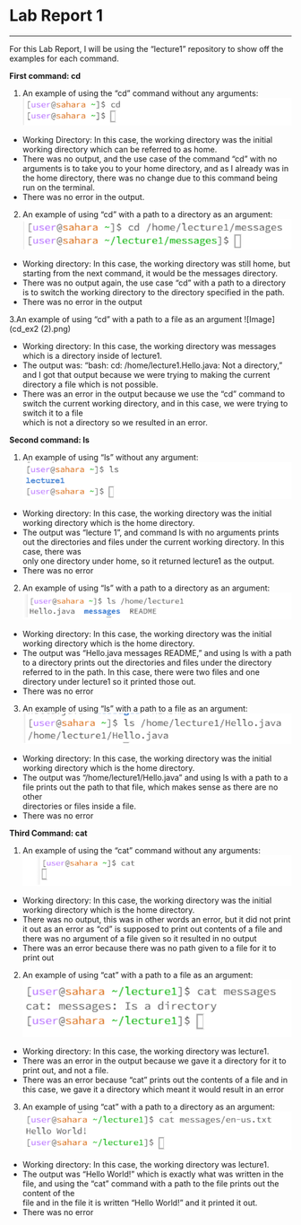 # Lab Report 1
***
For this Lab Report, I will be using the “lecture1” repository to show off the examples for each command.

**First command: cd**
1. An example of using the “cd” command without any arguments:
![Image](cd_ex1.png)	
* Working Directory: In this case, the working directory was the initial working directory which can be referred to as home.
* There was no output, and the use case of the command “cd” with no arguments is to take you to your home directory, and as I already was in the home directory, there   was no change due to this command being run on the terminal.
* There was no error in the output.

2. An example of using “cd” with a path to a directory as an argument:
![Image](cd_ex2.png)	
* Working directory: In this case, the working directory was still home, but starting from the next command, it would be the messages directory.
* There was no output again, the use case “cd” with a path to a directory is to switch the working directory to the directory specified in the path.
* There was no error in the output

3.An example of using “cd” with a path to a file as an argument
![Image](cd_ex2 (2).png)	
* Working directory: In this case, the working directory was messages which is a directory inside of lecture1. 
* The output was: “bash: cd: /home/lecture1.Hello.java: Not a directory,” and I got that output because we were trying to making the current directory a file which 
  is not possible.
* There was an error in the output because we use the “cd” command to switch the current working directory, and in this case, we were trying to switch it to a file   
  which is not a directory so we resulted in an error.

**Second command: ls**
1. An example of using “ls” without any argument:
![Image](ls_ex1.png)	
* Working directory: In this case, the working directory was the initial working directory which is the home directory.
* The output was “lecture 1”, and command ls with no arguments prints out the directories and files under the current working directory. In this case, there was   
  only one directory under home, so it returned lecture1 as the output.
* There was no error

2. An example of using “ls” with a path to a directory as an argument:
![Image](ls_ex2.png)
* Working directory: In this case, the working directory was the initial working directory which is the home directory.
* The output was “Hello.java messages README,” and using ls with a path to a directory prints out the directories and files under the directory referred to in the 
  path. In this case, there were two files and one directory under lecture1 so it printed those out.
* There was no error

3. An example of using “ls” with a path to a file as an argument:
![Image](ls_ex3.png)
* Working directory: In this case, the working directory was the initial working directory which is the home directory.
* The output was “/home/lecture1/Hello.java” and using ls with a path to a file prints out the path to that file, which makes sense as there are no other     
  directories or files inside a file.
* There was no error

**Third Command: cat**
1.  An example of using the “cat” command without any arguments:    
![Image](cat_ex1.png)	
* Working directory:  In this case, the working directory was the initial working directory which is the home directory.
* There was no output, this was in other words an error, but it did not print it out as an error as “cd” is supposed to print out contents of a file and there was 
  no argument of a file given so it resulted in no output
* There was an error because there was no path given to a file for it to print out


2. An example of using “cat” with a path to a file as an argument:
![Image](cat_ex3.png)
* Working directory: In this case, the working directory was lecture1.
* There was an error in the output because we gave it a directory for it to print out, and not a file.
* There was an error because “cat” prints out the contents of a file and in this case, we gave it a directory which meant it would result in an error


3. An example of using “cat” with a path to a directory as an argument:
![Image](catt.png)
* Working directory: In this case, the working directory was lecture1.
* The output was “Hello World!” which is exactly what was written in the file, and using the “cat” command with a path to the file prints out the content of the   
  file and in the file it is written “Hello World!” and it printed it out.
* There was no error 


